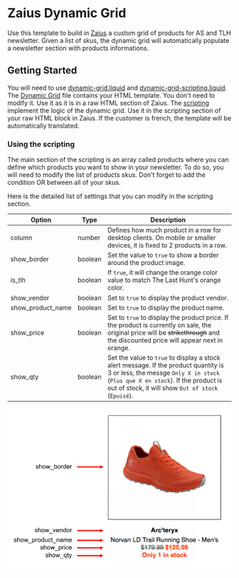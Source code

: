 # Zaius Dynamic Grid

Use this template to build in [Zaius](https://app.zaius.com/) a custom grid of products for AS and TLH newsletter. Given a list of skus, the dynamic grid will automatically populate a newsletter section with products informations. 

## Getting Started

You will need to use [dynamic-grid.liquid](dynamic-grid.liquid) and [dynamic-grid-scripting.liquid](dynamic-grid-scripting.liquid). The [Dynamic Grid](dynamic-grid.liquid) file contains your HTML template. You don't need to modify it. Use it as it is in a raw HTML section of Zaius. The [scripting](dynamic-grid-scripting.liquid) implement the logic of the dynamic grid. Use it in the scripting section of your raw HTML block in Zaius. If the customer is french, the template will be automatically translated.

### Using the scripting

The main section of the scripting is an array called products where you can define which products you want to show in your newsletter. To do so, you will need to modify the list of products skus. Don't forget to add the condition OR between all of your skus. 

Here is the detailed list of settings that you can modify in the scripting section.
 
Option | Type | Description
------ | ---- | -----------
column | number | Defines how much product in a row for desktop clients. On mobile or smaller devices, it is fixed to 2 products in a row.
show_border | boolean | Set the value to `true` to show a border around the product image.
is_tlh | boolean | If `true`, it will change the orange color value to match The Last Hunt's orange color.
show_vendor | boolean | Set to `true` to display the product vendor.
show_product_name | boolean | Set to `true` to display the product name.
show_price | boolean | Set to `true` to display the product price. If the product is currently on sale, the original price will be ~~strikethrough~~  and the discounted price will appear next in orange.
show_qty | boolean | Set the value to `true` to display a stock alert message. If the product quantity is 3 or less, the messge `Only X in stock` (`Plus que X en stock`). If the product is out of stock, it will show `Out of stock` (`Épuisé`).   

![Dynamic grid example](dynamic-grid-example.png)
